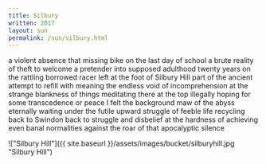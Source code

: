 ```yaml
---
title: Silbury
written: 2017
layout: sun
permalink: /sun/silbury.html
---
```


<div class="poem">
a violent absence  
that missing bike  
on the last day of school  
a brute reality  
of theft  
to welcome a pretender  
into supposed adulthood  
twenty years on  
the rattling borrowed racer  
left at the foot  
of Silbury Hill  
part of the ancient attempt  
to refill with meaning  
the endless void  
of incomprehension  
at the strange blankness  
of things  
meditating there at the top  
illegally  
hoping for some transcedence  
or peace  
I felt the background maw  
of the abyss  
eternally waiting  
under the futile upward struggle  
of feeble life  
recycling  
back to Swindon  
back to struggle  
and disbelief at the hardness  
of achieving even banal normalities  
against the roar  
of that apocalyptic  
silence  
</div>

!["Silbury Hill"]({{ site.baseurl }}/assets/images/bucket/silburyhill.jpg "Silbury Hill")
